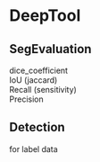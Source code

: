 # DeepTool #
## SegEvaluation ##
dice_coefficient  
IoU (jaccard)  
Recall (sensitivity)  
Precision   


## Detection ##  
for label data
